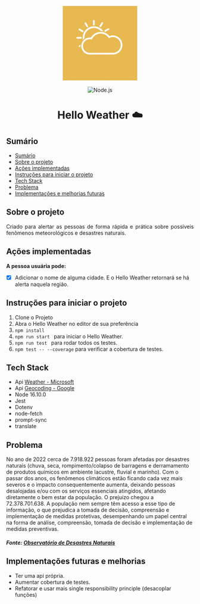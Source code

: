 
<p align="center">
  <img src="./giphy.gif" alt="gif sunny day" width="200px" height="200px">
</p>

<p align="center">
  <img src="https://img.shields.io/badge/Node.js-16.10.0-blue" alt="Node.js">
</p>

<h1 align="center">Hello Weather ☁️</h1>

## Sumário

- [Sumário](#sumário)
- [Sobre o projeto](#sobre-o-projeto)
- [Ações implementadas](#ações-implementadas)
- [Instruções para iniciar o projeto](#instruções-para-iniciar-o-projeto)
- [Tech Stack](#tech-stack)
- [Problema](#problema)
- [Implementações e melhorias futuras](impletacoes-e-melhorias-futuras)


## Sobre o projeto

<p align="justify">Criado para alertar as pessoas de forma rápida e prática sobre possíveis fenômenos meteorológicos e desastres naturais.
  
## Ações implementadas 
  
**A pessoa usuária pode:**  
- [X] Adicionar o nome de alguma cidade.
E o Hello Weather retornará se há alerta naquela região.


</p>

## Instruções para iniciar o projeto
1) Clone o Projeto
2) Abra o Hello Weather no editor de sua preferência
3) ``npm install``
4) ``npm run start `` para iniciar o Hello Weather.
5) ``npm run test `` para rodar todos os testes.
6) ``npm test -- --coverage`` para verificar a cobertura de testes.

## Tech Stack
- Api [Weather - Microsoft](https://learn.microsoft.com/pt-br/rest/api/maps/weather/get-severe-weather-alerts?tabs=HTTP)
- Api [Geocoding - Google](https://developers.google.com/maps/documentation/javascript/geocoding)
- Node 16.10.0
- Jest
- Dotenv
- node-fetch
- prompt-sync
- translate


## Problema

No ano de 2022 cerca de 7.918.922 pessoas foram afetadas por desastres naturais (chuva, seca, rompimento/colapso de barragens e derramamento de produtos químicos em ambiente lacustre, fluvial e marinho).
Com o passar dos anos, os fenômenos climáticos estão ficando cada vez mais severos e o impacto consequentemente aumenta, deixando pessoas desalojadas e/ou com os serviços essenciais atingidos, afetando diretamente o bem estar da população. O prejuízo chegou a 72.378.701.638. A população nem sempre têm acesso a esse tipo de informação, o que prejudica a tomada de decisão, compreensão e implementação de medidas protetivas, desempenhando um papel central na forma de análise, compreensão, tomada de decisão e implementação de medidas preventivas. 
##### Fonte: [Observatório de Desastres Naturais](https://desastres.cnm.org.br/)




## Implementações futuras e melhorias
- Ter uma api própria. 
- Aumentar cobertura de testes.
- Refatorar e usar mais single responsibility principle (desacoplar funções)
